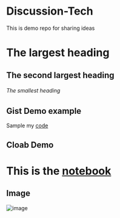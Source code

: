 # Discussion-Tech
This is demo repo for sharing ideas

# The largest heading
## The second largest heading
###### The smallest heading

## Gist Demo example

Sample my [code](https://gist.github.com/shravantibn/417e2f8f9cff769cf40971805fca5218)

## Cloab Demo

# This is the [notebook](https://github.com/shravantibn/Discussion-Tech/blob/main/tech_doc.ipynb)

## Image 

![image](https://user-images.githubusercontent.com/43784381/186690770-73234ec7-f2e2-4a21-bebf-ad8deb77e36f.png)

